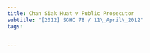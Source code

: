 ```yaml
---
title: Chan Siak Huat v Public Prosecutor 
subtitle: "[2012] SGHC 78 / 11\_April\_2012"
tags:


---
```


